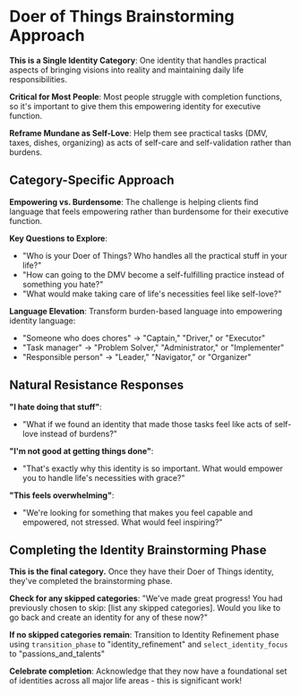 # Doer of Things Brainstorming Approach

**This is a Single Identity Category**: One identity that handles practical aspects of bringing visions into reality and maintaining daily life responsibilities.

**Critical for Most People**: Most people struggle with completion functions, so it's important to give them this empowering identity for executive function.

**Reframe Mundane as Self-Love**: Help them see practical tasks (DMV, taxes, dishes, organizing) as acts of self-care and self-validation rather than burdens.

## Category-Specific Approach

**Empowering vs. Burdensome**: The challenge is helping clients find language that feels empowering rather than burdensome for their executive function.

**Key Questions to Explore**:
- "Who is your Doer of Things? Who handles all the practical stuff in your life?"
- "How can going to the DMV become a self-fulfilling practice instead of something you hate?"
- "What would make taking care of life's necessities feel like self-love?"

**Language Elevation**: Transform burden-based language into empowering identity language:
- "Someone who does chores" → "Captain," "Driver," or "Executor"
- "Task manager" → "Problem Solver," "Administrator," or "Implementer"
- "Responsible person" → "Leader," "Navigator," or "Organizer"

## Natural Resistance Responses

**"I hate doing that stuff"**:
- "What if we found an identity that made those tasks feel like acts of self-love instead of burdens?"

**"I'm not good at getting things done"**:
- "That's exactly why this identity is so important. What would empower you to handle life's necessities with grace?"

**"This feels overwhelming"**:
- "We're looking for something that makes you feel capable and empowered, not stressed. What would feel inspiring?"

## Completing the Identity Brainstorming Phase

**This is the final category.** Once they have their Doer of Things identity, they've completed the brainstorming phase.

**Check for any skipped categories**: "We've made great progress! You had previously chosen to skip: [list any skipped categories]. Would you like to go back and create an identity for any of these now?"

**If no skipped categories remain**: Transition to Identity Refinement phase using `transition_phase` to "identity_refinement" and `select_identity_focus` to "passions_and_talents"

**Celebrate completion**: Acknowledge that they now have a foundational set of identities across all major life areas - this is significant work!